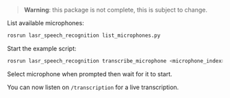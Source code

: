 > **Warning**: this package is not complete, this is subject to change.

List available microphones:

```bash
rosrun lasr_speech_recognition list_microphones.py
```

Start the example script:

```bash
rosrun lasr_speech_recognition transcribe_microphone <microphone_index>
```

Select microphone when prompted then wait for it to start.

You can now listen on `/transcription` for a live transcription.
